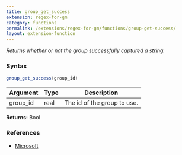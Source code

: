 ```yaml
---
title: group_get_success
extension: regex-for-gm
category: functions
permalink: /extensions/regex-for-gm/functions/group-get-success/
layout: extension-function
---
```


_Returns whether or not the group successfully captured a string._

### Syntax ###
```cs
group_get_success(group_id)
```

| Argument | Type | Description |
| --- | --- | --- |
| group_id | real | The id of the group to use. |

**Returns:** Bool

### References ###

* [Microsoft](https://docs.microsoft.com/en-us/dotnet/api/system.text.regularexpressions.group.success?view=netframework-4.7#System_Text_RegularExpressions_Group_Success)

